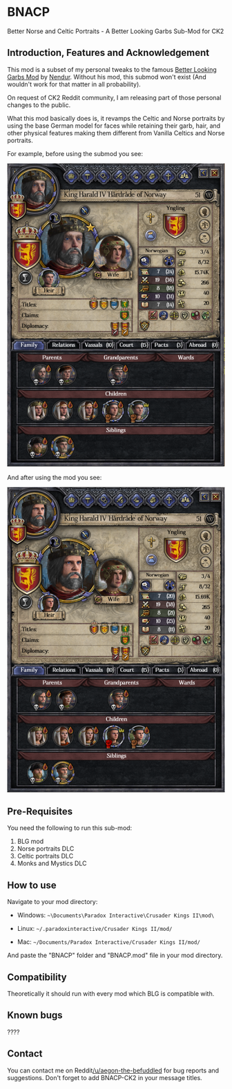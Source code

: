 # BNACP

Better Norse and Celtic Portraits - A Better Looking Garbs Sub-Mod for CK2

## Introduction, Features and Acknowledgement

This mod is a subset of my personal tweaks to the famous [Better Looking Garbs Mod](https://steamcommunity.com/sharedfiles/filedetails/?id=242601880) by [Nendur](https://steamcommunity.com/id/nendur). Without his mod, this submod won't exist (And wouldn't work for that matter in all probability). 

On request of CK2 Reddit community, I am releasing part of those personal changes to the public.

What this mod basically does is, it revamps the Celtic and Norse portraits by using the base German model for faces while retaining their garb, hair, and other physical features making them different from Vanilla Celtics and Norse portraits. 

For example, before using the submod you see:

![alt text](https://github.com/aeg0n/BNACP-BLG-CK2/blob/master/Screenshots/harald_before.png)

And after using the mod you see:

![alt text](https://github.com/aeg0n/BNACP-BLG-CK2/blob/master/Screenshots/harald_after.png)

## Pre-Requisites

You need the following to run this sub-mod:

1. BLG mod
2. Norse portraits DLC
3. Celtic portraits DLC
4. Monks and Mystics DLC

## How to use

Navigate to your mod directory:

- Windows: `~\Documents\Paradox Interactive\Crusader Kings II\mod\`

- Linux: `~/.paradoxinteractive/Crusader Kings II/mod/`

- Mac: `~/Documents/Paradox Interactive/Crusader Kings II/mod/`

And paste the "BNACP" folder and "BNACP.mod" file in your mod directory. 

## Compatibility

Theoretically it should run with every mod which BLG is compatible with.

## Known bugs

????

## Contact

You can contact me on Reddit[/u/aegon-the-befuddled](https://www.reddit.com/user/aegon-the-befuddled/) for bug reports and suggestions. Don't forget to add BNACP-CK2 in your message titles.


